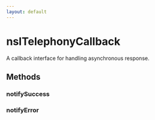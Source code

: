 ```yaml
---
layout: default
---
```


# nsITelephonyCallback #

A callback interface for handling asynchronous response.


## Methods ##

### notifySuccess ###

### notifyError ###
